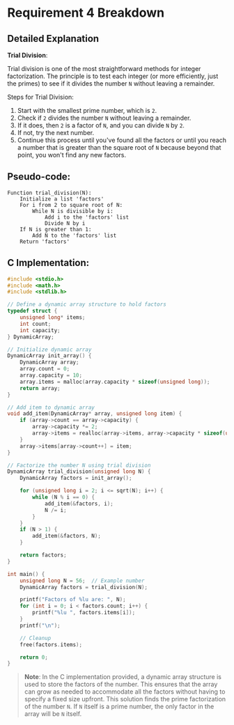 # Requirement 4 Breakdown

## Detailed Explanation

**Trial Division**:

Trial division is one of the most straightforward methods for integer factorization. The principle is to test each integer (or more efficiently, just the primes) to see if it divides the number `N` without leaving a remainder.

Steps for Trial Division:
1. Start with the smallest prime number, which is `2`.
2. Check if `2` divides the number `N` without leaving a remainder.
3. If it does, then `2` is a factor of `N`, and you can divide `N` by `2`.
4. If not, try the next number.
5. Continue this process until you've found all the factors or until you reach a number that is greater than the square root of `N` because beyond that point, you won't find any new factors.

## Pseudo-code:

```plaintext
Function trial_division(N):
    Initialize a list 'factors'
    For i from 2 to square root of N:
        While N is divisible by i:
            Add i to the 'factors' list
            Divide N by i
    If N is greater than 1:
        Add N to the 'factors' list
    Return 'factors'
```

## C Implementation:

```c
#include <stdio.h>
#include <math.h>
#include <stdlib.h>

// Define a dynamic array structure to hold factors
typedef struct {
    unsigned long* items;
    int count;
    int capacity;
} DynamicArray;

// Initialize dynamic array
DynamicArray init_array() {
    DynamicArray array;
    array.count = 0;
    array.capacity = 10;
    array.items = malloc(array.capacity * sizeof(unsigned long));
    return array;
}

// Add item to dynamic array
void add_item(DynamicArray* array, unsigned long item) {
    if (array->count == array->capacity) {
        array->capacity *= 2;
        array->items = realloc(array->items, array->capacity * sizeof(unsigned long));
    }
    array->items[array->count++] = item;
}

// Factorize the number N using trial division
DynamicArray trial_division(unsigned long N) {
    DynamicArray factors = init_array();

    for (unsigned long i = 2; i <= sqrt(N); i++) {
        while (N % i == 0) {
            add_item(&factors, i);
            N /= i;
        }
    }
    if (N > 1) {
        add_item(&factors, N);
    }

    return factors;
}

int main() {
    unsigned long N = 56;  // Example number
    DynamicArray factors = trial_division(N);

    printf("Factors of %lu are: ", N);
    for (int i = 0; i < factors.count; i++) {
        printf("%lu ", factors.items[i]);
    }
    printf("\n");

    // Cleanup
    free(factors.items);

    return 0;
}
```

> **Note**: In the C implementation provided, a dynamic array structure is used to store the factors of the number. This ensures that the array can grow as needed to accommodate all the factors without having to specify a fixed size upfront. This solution finds the prime factorization of the number `N`. If `N` itself is a prime number, the only factor in the array will be `N` itself.
